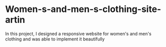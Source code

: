 # Women-s-and-men-s-clothing-site-artin
In this project, I designed a responsive website for women's and men's clothing and was able to implement it beautifully

